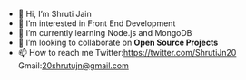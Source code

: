 - 👋 Hi, I’m Shruti Jain
- 👀 I’m interested in Front End Development
- 🌱 I’m currently learning Node.js and MongoDB
- 💞️ I’m looking to collaborate on **Open Source Projects**
- 📫 How to reach me 
Twitter:https://twitter.com/ShrutiJn20
Gmail:20shrutujn@gmail.com

<!---
Shrutijn20/Shrutijn20 is a ✨ special ✨ repository because its `README.md` (this file) appears on your GitHub profile.
You can click the Preview link to take a look at your changes.
--->
